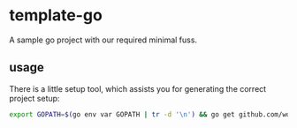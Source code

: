# template-go
A sample go project with our required minimal fuss.

## usage

There is a little setup tool, which assists you for generating the correct project setup:

```bash
export GOPATH=$(go env var GOPATH | tr -d '\n') && go get github.com/worldiety/template-go && $GOPATH/bin/template-go
```
